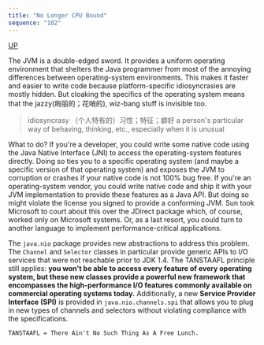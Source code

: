 ```yaml
---
title: "No Longer CPU Bound"
sequence: "102"
---
```


[UP](/java-nio.html)


The JVM is a double-edged sword.
It provides a uniform operating environment that shelters the Java programmer from
most of the annoying differences between operating-system environments.
This makes it faster and easier to write code because platform-specific idiosyncrasies are mostly hidden.
But cloaking the specifics of the operating system means that the jazzy(绚丽的；花哨的), wiz-bang stuff is invisible too.

> idiosyncrasy （个人特有的）习性；特征；癖好 a person's particular way of behaving, thinking, etc., especially when it is unusual

What to do? If you're a developer,
you could write some native code using the Java Native Interface (JNI) to access the operating-system features directly.
Doing so ties you to a specific operating system  (and maybe a specific version of that operating system) and
exposes the JVM to corruption or crashes if your native code is not 100% bug free.
If you're an operating-system vendor,
you could write native code and ship it with your JVM implementation to provide these features as a Java API.
But doing so might violate the license you signed to provide a conforming JVM.
Sun took Microsoft to court about this over the JDirect package which, of course, worked only on Microsoft systems.
Or, as a last resort, you could turn to another language to implement performance-critical applications.

The `java.nio` package provides new abstractions to address this problem.
The `Channel` and `Selector` classes in particular provide generic APIs to I/O services that were not reachable prior to JDK 1.4.
The TANSTAAFL principle still applies:
**you won't be able to access every feature of every operating system,
but these new classes provide a powerful new framework that encompasses the high-performance I/O features commonly available on commercial operating systems today.**
Additionally, a new **Service Provider Interface (SPI)** is provided in `java.nio.channels.spi`
that allows you to plug in new types of channels and selectors without violating compliance with the specifications.

```text
TANSTAAFL = There Ain't No Such Thing As A Free Lunch.
```
